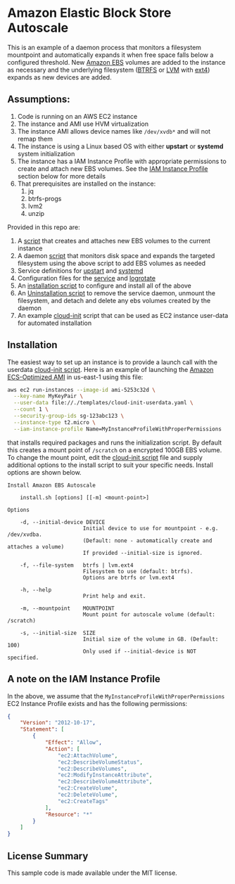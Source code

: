 # Amazon Elastic Block Store Autoscale

This is an example of a daemon process that monitors a filesystem mountpoint and automatically expands it when free space falls below a configured threshold. New [Amazon EBS](https://aws.amazon.com/ebs/) volumes are added to the instance as necessary and the underlying filesystem ([BTRFS](http://btrfs.wiki.kernel.org) or [LVM](https://en.wikipedia.org/wiki/Logical_Volume_Manager_(Linux)) with [ext4](https://en.wikipedia.org/wiki/Ext4)) expands as new devices are added.

## Assumptions:

1. Code is running on an AWS EC2 instance
2. The instance and AMI use HVM virtualization
3. The instance AMI allows device names like `/dev/xvdb*` and will not remap them
4. The instance is using a Linux based OS with either **upstart** or **systemd** system initialization
5. The instance has a IAM Instance Profile with appropriate permissions to create and attach new EBS volumes. See the [IAM Instance Profile](#a-note-on-the-iam-instance-profile) section below for more details
6. That prerequisites are installed on the instance:
   1. jq
   2. btrfs-progs
   3. lvm2
   4. unzip

Provided in this repo are:

1. A [script](bin/create-ebs-volume) that creates and attaches new EBS volumes to the current instance
2. A daemon [script](bin/ebs-autoscale) that monitors disk space and expands the targeted filesystem using the above script to add EBS volumes as needed
3. Service definitions for [upstart](service/upstart/ebs-autoscale.conf) and [systemd](service/systemd/ebs-autoscale.service)
4. Configuration files for the [service](config/ebs-autoscale.json) and [logrotate](config/ebs-autoscale.logrotate)
5. An [installation script](install.sh) to configure and install all of the above
6. An [Uninstallation script](uninstall.sh) to remove the service daemon, unmount the filesystem, and detach and delete any ebs volumes created by the daemon
7. An example [cloud-init](templates/cloud-init-userdata.yaml) script that can be used as EC2 instance user-data for automated installation

## Installation

The easiest way to set up an instance is to provide a launch call with the userdata [cloud-init script](templates/cloud-init-userdata.yaml). Here is an example of launching the [Amazon ECS-Optimized AMI](https://docs.aws.amazon.com/AmazonECS/latest/developerguide/ecs-optimized_AMI.html) in us-east-1 using this file:

```bash
aws ec2 run-instances --image-id ami-5253c32d \
  --key-name MyKeyPair \
  --user-data file://./templates/cloud-init-userdata.yaml \
  --count 1 \
  --security-group-ids sg-123abc123 \
  --instance-type t2.micro \
  --iam-instance-profile Name=MyInstanceProfileWithProperPermissions
```

that installs required packages and runs the initialization script. By default this creates a mount point of `/scratch` on a encrypted 100GB EBS volume. To change the mount point, edit the [cloud-init script](templates/cloud-init-userdata.yaml) file and supply additional options to the install script to suit your specific needs.  Install options are shown below.

```text
Install Amazon EBS Autoscale

    install.sh [options] [[-m] <mount-point>]

Options

    -d, --initial-device DEVICE
                        Initial device to use for mountpoint - e.g. /dev/xvdba.
                        (Default: none - automatically create and attaches a volume)
                        If provided --initial-size is ignored.

    -f, --file-system   btrfs | lvm.ext4
                        Filesystem to use (default: btrfs).
                        Options are btrfs or lvm.ext4

    -h, --help
                        Print help and exit.

    -m, --mountpoint    MOUNTPOINT
                        Mount point for autoscale volume (default: /scratch)

    -s, --initial-size  SIZE
                        Initial size of the volume in GB. (Default: 100)
                        Only used if --initial-device is NOT specified.

```

## A note on the IAM Instance Profile

In the above, we assume that the `MyInstanceProfileWithProperPermissions` EC2 Instance Profile exists and has the following permissions:

```json
{
    "Version": "2012-10-17",
    "Statement": [
        {
            "Effect": "Allow",
            "Action": [
                "ec2:AttachVolume",
                "ec2:DescribeVolumeStatus",
                "ec2:DescribeVolumes",
                "ec2:ModifyInstanceAttribute",
                "ec2:DescribeVolumeAttribute",
                "ec2:CreateVolume",
                "ec2:DeleteVolume",
                "ec2:CreateTags"
            ],
            "Resource": "*"
        }
    ]
}
```

## License Summary

This sample code is made available under the MIT license. 
